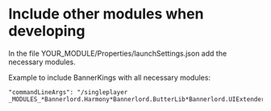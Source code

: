 # Include other modules when developing

In the file YOUR_MODULE/Properties/launchSettings.json add the necessary modules.

Example to include BannerKings with all necessary modules:

    "commandLineArgs": "/singleplayer _MODULES_*Bannerlord.Harmony*Bannerlord.ButterLib*Bannerlord.UIExtenderEx*Bannerlord.MBOptionScreen*Native*SandBoxCore*CustomBattle*Sandbox*StoryMode*RBM*OpenSourceArmory*BannerKings*$(ModuleName)*_MODULES_",